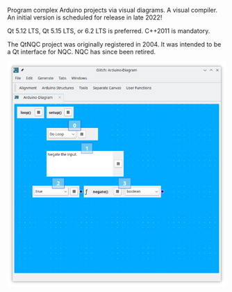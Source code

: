 Program complex Arduino projects via visual diagrams. A visual compiler.
An initial version is scheduled for release in late 2022!

Qt 5.12 LTS, Qt 5.15 LTS, or 6.2 LTS is preferred. C++2011 is mandatory.

The QtNQC project was originally registered in 2004.
It was intended to be a Qt interface for NQC. NQC has since been retired.

![alt text](https://raw.githubusercontent.com/textbrowser/glitch/master/Images/glitch-1.png)
